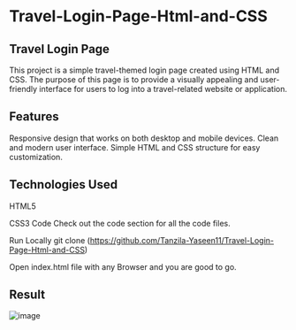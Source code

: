 # Travel-Login-Page-Html-and-CSS
## Travel Login Page
This project is a simple travel-themed login page created using HTML and CSS. The purpose of this page is to provide a visually appealing and user-friendly interface for users to log into a travel-related website or application.

## Features
Responsive design that works on both desktop and mobile devices.
Clean and modern user interface.
Simple HTML and CSS structure for easy customization.
## Technologies Used
HTML5

CSS3
Code
Check out the code section for all the code files.

Run Locally
git clone (https://github.com/Tanzila-Yaseen11/Travel-Login-Page-Html-and-CSS)

Open index.html file with any Browser and you are good to go.
## Result
![image](https://github.com/user-attachments/assets/0777e145-8eb7-4488-9c5d-17aa88d955b0)
